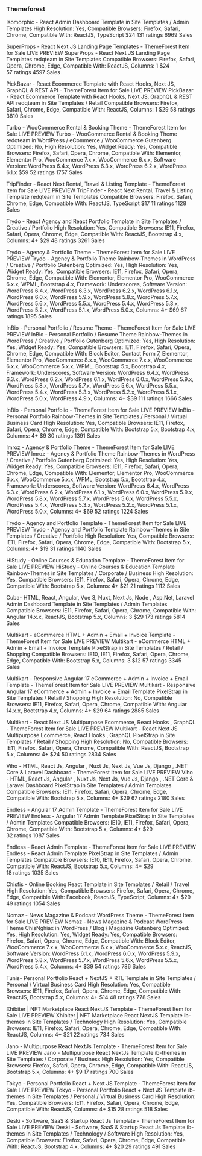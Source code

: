 

### Themeforest
Isomorphic - React Admin Dashboard Template	
in Site Templates / Admin Templates
High Resolution: Yes, Compatible Browsers: Firefox, Safari, Chrome, Compatible With: ReactJS, TypeScript
$24
131 ratings
6969 Sales


SuperProps - React  Next JS Landing Page Templates - ThemeForest Item for Sale
LIVE PREVIEW
SuperProps - React Next JS Landing Page Templates
redqteam
in Site Templates
Compatible Browsers: Firefox, Safari, Opera, Chrome, Edge, Compatible With: ReactJS, Columns: 1
$24  
57 ratings
4597 Sales


PickBazar - React  Ecommerce Template with React Hooks, Next JS, GraphQL & REST API - ThemeForest Item for Sale
LIVE PREVIEW
PickBazar - React Ecommerce Template with React Hooks, Next JS, GraphQL & REST API
redqteam
in Site Templates / Retail
Compatible Browsers: Firefox, Safari, Chrome, Edge, Compatible With: ReactJS, Columns: 1
$29 
58 ratings
3810 Sales


Turbo - WooCommerce Rental & Booking Theme - ThemeForest Item for Sale
LIVE PREVIEW
Turbo - WooCommerce Rental & Booking Theme
redqteam
in WordPress / eCommerce / WooCommerce
Gutenberg Optimized: No, High Resolution: Yes, Widget Ready: Yes, Compatible Browsers: Firefox, Safari, Opera, Chrome, Compatible With: Elementor, Elementor Pro, WooCommerce 7.x.x, WooCommerce 6.x.x, Software Version: WordPress 6.4.x, WordPress 6.3.x, WordPress 6.2.x, WordPress 6.1.x
$59
52 ratings
1757 Sales


TripFinder - React Next Rental, Travel & Listing Template - ThemeForest Item for Sale
LIVE PREVIEW
TripFinder - React Next Rental, Travel & Listing Template
redqteam
in Site Templates
Compatible Browsers: Firefox, Safari, Chrome, Edge, Compatible With: ReactJS, TypeScript
$17
11 ratings
1128 Sales





Trydo - React Agency and React Portfolio Template
in Site Templates / Creative / Portfolio
High Resolution: Yes, Compatible Browsers: IE11, Firefox, Safari, Opera, Chrome, Edge, Compatible With: ReactJS, Bootstrap 4.x, Columns: 4+
$29 
48 ratings
3261 Sales


Trydo - Agency & Portfolio Theme - ThemeForest Item for Sale
LIVE PREVIEW
Trydo - Agency & Portfolio Theme
Rainbow-Themes
in WordPress / Creative / Portfolio
Gutenberg Optimized: Yes, High Resolution: Yes, Widget Ready: Yes, Compatible Browsers: IE11, Firefox, Safari, Opera, Chrome, Edge, Compatible With: Elementor, Elementor Pro, WooCommerce 6.x.x, WPML, Bootstrap 4.x, Framework: Underscores, Software Version: WordPress 6.4.x, WordPress 6.3.x, WordPress 6.2.x, WordPress 6.1.x, WordPress 6.0.x, WordPress 5.9.x, WordPress 5.8.x, WordPress 5.7.x, WordPress 5.6.x, WordPress 5.5.x, WordPress 5.4.x, WordPress 5.3.x, WordPress 5.2.x, WordPress 5.1.x, WordPress 5.0.x, Columns: 4+
$69
67 ratings
1895 Sales


InBio - Personal Portfolio / Resume Theme - ThemeForest Item for Sale
LIVE PREVIEW
InBio - Personal Portfolio / Resume Theme
Rainbow-Themes
in WordPress / Creative / Portfolio
Gutenberg Optimized: Yes, High Resolution: Yes, Widget Ready: Yes, Compatible Browsers: IE11, Firefox, Safari, Opera, Chrome, Edge, Compatible With: Block Editor, Contact Form 7, Elementor, Elementor Pro, WooCommerce 8.x.x, WooCommerce 7.x.x, WooCommerce 6.x.x, WooCommerce 5.x.x, WPML, Bootstrap 5.x, Bootstrap 4.x, Framework: Underscores, Software Version: WordPress 6.4.x, WordPress 6.3.x, WordPress 6.2.x, WordPress 6.1.x, WordPress 6.0.x, WordPress 5.9.x, WordPress 5.8.x, WordPress 5.7.x, WordPress 5.6.x, WordPress 5.5.x, WordPress 5.4.x, WordPress 5.3.x, WordPress 5.2.x, WordPress 5.1.x, WordPress 5.0.x, WordPress 4.9.x, Columns: 4+
$39
111 ratings
1666 Sales

InBio - Personal Portfolio - ThemeForest Item for Sale
LIVE PREVIEW
InBio - Personal Portfolio
Rainbow-Themes
in Site Templates / Personal / Virtual Business Card
High Resolution: Yes, Compatible Browsers: IE11, Firefox, Safari, Opera, Chrome, Edge, Compatible With: Bootstrap 5.x, Bootstrap 4.x, Columns: 4+
$9
30 ratings
1391 Sales


Imroz - Agency & Portfolio Theme - ThemeForest Item for Sale
LIVE PREVIEW
Imroz - Agency & Portfolio Theme
Rainbow-Themes
in WordPress / Creative / Portfolio
Gutenberg Optimized: Yes, High Resolution: Yes, Widget Ready: Yes, Compatible Browsers: IE11, Firefox, Safari, Opera, Chrome, Edge, Compatible With: Elementor, Elementor Pro, WooCommerce 6.x.x, WooCommerce 5.x.x, WPML, Bootstrap 5.x, Bootstrap 4.x, Framework: Underscores, Software Version: WordPress 6.4.x, WordPress 6.3.x, WordPress 6.2.x, WordPress 6.1.x, WordPress 6.0.x, WordPress 5.9.x, WordPress 5.8.x, WordPress 5.7.x, WordPress 5.6.x, WordPress 5.5.x, WordPress 5.4.x, WordPress 5.3.x, WordPress 5.2.x, WordPress 5.1.x, WordPress 5.0.x, Columns: 4+
$69
52 ratings
1224 Sales


Trydo - Agency and Portfolio Template - ThemeForest Item for Sale
LIVE PREVIEW
Trydo - Agency and Portfolio Template
Rainbow-Themes
in Site Templates / Creative / Portfolio
High Resolution: Yes, Compatible Browsers: IE11, Firefox, Safari, Opera, Chrome, Edge, Compatible With: Bootstrap 5.x, Columns: 4+
$19
31 ratings
1140 Sales


HiStudy - Online Courses & Education Template - ThemeForest Item for Sale
LIVE PREVIEW
HiStudy - Online Courses & Education Template
Rainbow-Themes
in Site Templates / Corporate / Business
High Resolution: Yes, Compatible Browsers: IE11, Firefox, Safari, Opera, Chrome, Edge, Compatible With: Bootstrap 5.x, Columns: 4+
$21
21 ratings
1112 Sales














Cuba- HTML, React, Angular, Vue 3, Nuxt, Next Js, Node , Asp.Net, Laravel Admin Dashboard Template
in Site Templates / Admin Templates
Compatible Browsers: IE11, Firefox, Safari, Opera, Chrome, Compatible With: Angular 14.x.x, ReactJS, Bootstrap 5.x, Columns: 3
$29
173 ratings
5814 Sales


Multikart - eCommerce HTML + Admin + Email  + Invoice Template - ThemeForest Item for Sale
LIVE PREVIEW
Multikart - eCommerce HTML + Admin + Email + Invoice Template
PixelStrap
in Site Templates / Retail / Shopping
Compatible Browsers: IE10, IE11, Firefox, Safari, Opera, Chrome, Edge, Compatible With: Bootstrap 5.x, Columns: 3
$12
57 ratings
3345 Sales


Multikart - Responsive Angular 17 eCommerce + Admin + Invoice + Email Template - ThemeForest Item for Sale
LIVE PREVIEW
Multikart - Responsive Angular 17 eCommerce + Admin + Invoice + Email Template
PixelStrap
in Site Templates / Retail / Shopping
High Resolution: No, Compatible Browsers: IE11, Firefox, Safari, Opera, Chrome, Compatible With: Angular 14.x.x, Bootstrap 4.x, Columns: 4+
$29
64 ratings
2885 Sales


Multikart - React Next JS Multipurpose Ecommerce, React Hooks , GraphQL - ThemeForest Item for Sale
LIVE PREVIEW
Multikart - React Next JS Multipurpose Ecommerce, React Hooks , GraphQL
PixelStrap
in Site Templates / Retail / Shopping
High Resolution: No, Compatible Browsers: IE11, Firefox, Safari, Opera, Chrome, Compatible With: ReactJS, Bootstrap 5.x, Columns: 4+
$24
50 ratings
2834 Sales


Viho - HTML, React Js, Angular , Nuxt Js, Next Js, Vue Js, Django , .NET Core & Laravel Dashboard - ThemeForest Item for Sale
LIVE PREVIEW
Viho - HTML, React Js, Angular , Nuxt Js, Next Js, Vue Js, Django , .NET Core & Laravel Dashboard
PixelStrap
in Site Templates / Admin Templates
Compatible Browsers: IE11, Firefox, Safari, Opera, Chrome, Edge, Compatible With: Bootstrap 5.x, Columns: 4+
$29
67 ratings
2180 Sales


Endless - Angular 17 Admin Template - ThemeForest Item for Sale
LIVE PREVIEW
Endless - Angular 17 Admin Template
PixelStrap
in Site Templates / Admin Templates
Compatible Browsers: IE10, IE11, Firefox, Safari, Opera, Chrome, Compatible With: Bootstrap 5.x, Columns: 4+
$29  
32 ratings
1087 Sales


Endless - React Admin Template - ThemeForest Item for Sale
LIVE PREVIEW
Endless - React Admin Template
PixelStrap
in Site Templates / Admin Templates
Compatible Browsers: IE10, IE11, Firefox, Safari, Opera, Chrome, Compatible With: ReactJS, Bootstrap 5.x, Columns: 4+
$29  
18 ratings
1035 Sales














Chisfis - Online Booking React Template
in Site Templates / Retail / Travel
High Resolution: Yes, Compatible Browsers: Firefox, Safari, Opera, Chrome, Edge, Compatible With: Facebook, ReactJS, TypeScript, Columns: 4+
$29
49 ratings
1054 Sales


Ncmaz - News Magazine & Podcast WordPress Theme - ThemeForest Item for Sale
LIVE PREVIEW
Ncmaz - News Magazine & Podcast WordPress Theme
ChisNghiax
in WordPress / Blog / Magazine
Gutenberg Optimized: Yes, High Resolution: Yes, Widget Ready: Yes, Compatible Browsers: Firefox, Safari, Opera, Chrome, Edge, Compatible With: Block Editor, WooCommerce 7.x.x, WooCommerce 6.x.x, WooCommerce 5.x.x, ReactJS, Software Version: WordPress 6.1.x, WordPress 6.0.x, WordPress 5.9.x, WordPress 5.8.x, WordPress 5.7.x, WordPress 5.6.x, WordPress 5.5.x, WordPress 5.4.x, Columns: 4+
$39
54 ratings
786 Sales









Tunis- Personal Portfolio React + NextJS + RTL Template
in Site Templates / Personal / Virtual Business Card
High Resolution: Yes, Compatible Browsers: IE11, Firefox, Safari, Opera, Chrome, Edge, Compatible With: ReactJS, Bootstrap 5.x, Columns: 4+
$14
48 ratings
778 Sales


Xhibiter | NFT Marketplace React NextJS Template - ThemeForest Item for Sale
LIVE PREVIEW
Xhibiter | NFT Marketplace React NextJS Template
ib-themes
in Site Templates / Technology
High Resolution: Yes, Compatible Browsers: IE11, Firefox, Safari, Opera, Chrome, Edge, Compatible With: ReactJS, Columns: 4+
$21
22 ratings
734 Sales


Jano - Multipurpose React NextJs Template - ThemeForest Item for Sale
LIVE PREVIEW
Jano - Multipurpose React NextJs Template
ib-themes
in Site Templates / Corporate / Business
High Resolution: Yes, Compatible Browsers: Firefox, Safari, Opera, Chrome, Edge, Compatible With: ReactJS, Bootstrap 5.x, Columns: 4+
$9
17 ratings
700 Sales


Tokyo - Personal Portfolio React + Next JS Template - ThemeForest Item for Sale
LIVE PREVIEW
Tokyo - Personal Portfolio React + Next JS Template
ib-themes
in Site Templates / Personal / Virtual Business Card
High Resolution: Yes, Compatible Browsers: IE11, Firefox, Safari, Opera, Chrome, Edge, Compatible With: ReactJS, Columns: 4+
$15
28 ratings
518 Sales


Deski - Software, SaaS & Startup React Js Template - ThemeForest Item for Sale
LIVE PREVIEW
Deski - Software, SaaS & Startup React Js Template
ib-themes
in Site Templates / Technology / Software
High Resolution: Yes, Compatible Browsers: Firefox, Safari, Opera, Chrome, Edge, Compatible With: ReactJS, Bootstrap 4.x, Columns: 4+
$20
29 ratings
491 Sales